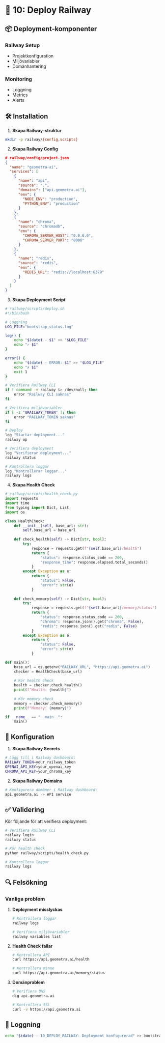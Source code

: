 # 🚀 10: Deploy Railway

## 📦 Deployment-komponenter

### Railway Setup
- Projektkonfiguration
- Miljövariabler
- Domänhantering

### Monitoring
- Loggning
- Metrics
- Alerts

## 🛠️ Installation

1. **Skapa Railway-struktur**
```bash
mkdir -p railway/{config,scripts}
```

2. **Skapa Railway Config**
```json
# railway/config/project.json
{
  "name": "geometra-ai",
  "services": [
    {
      "name": "api",
      "source": ".",
      "domains": ["api.geometra.ai"],
      "env": {
        "NODE_ENV": "production",
        "PYTHON_ENV": "production"
      }
    },
    {
      "name": "chroma",
      "source": "chromadb",
      "env": {
        "CHROMA_SERVER_HOST": "0.0.0.0",
        "CHROMA_SERVER_PORT": "8000"
      }
    },
    {
      "name": "redis",
      "source": "redis",
      "env": {
        "REDIS_URL": "redis://localhost:6379"
      }
    }
  ]
}
```

3. **Skapa Deployment Script**
```bash
# railway/scripts/deploy.sh
#!/bin/bash

# Loggning
LOG_FILE="bootstrap_status.log"

log() {
    echo "$(date) - $1" >> "$LOG_FILE"
    echo "✓ $1"
}

error() {
    echo "$(date) - ERROR: $1" >> "$LOG_FILE"
    echo "✗ $1"
    exit 1
}

# Verifiera Railway CLI
if ! command -v railway &> /dev/null; then
    error "Railway CLI saknas"
fi

# Verifiera miljövariabler
if [ -z "$RAILWAY_TOKEN" ]; then
    error "RAILWAY_TOKEN saknas"
fi

# Deploy
log "Startar deployment..."
railway up

# Verifiera deployment
log "Verifierar deployment..."
railway status

# Kontrollera loggar
log "Kontrollerar loggar..."
railway logs
```

4. **Skapa Health Check**
```python
# railway/scripts/health_check.py
import requests
import time
from typing import Dict, List
import os

class HealthCheck:
    def __init__(self, base_url: str):
        self.base_url = base_url
    
    def check_health(self) -> Dict[str, bool]:
        try:
            response = requests.get(f"{self.base_url}/health")
            return {
                "status": response.status_code == 200,
                "response_time": response.elapsed.total_seconds()
            }
        except Exception as e:
            return {
                "status": False,
                "error": str(e)
            }
    
    def check_memory(self) -> Dict[str, bool]:
        try:
            response = requests.get(f"{self.base_url}/memory/status")
            return {
                "status": response.status_code == 200,
                "chroma": response.json().get("chroma", False),
                "redis": response.json().get("redis", False)
            }
        except Exception as e:
            return {
                "status": False,
                "error": str(e)
            }

def main():
    base_url = os.getenv("RAILWAY_URL", "https://api.geometra.ai")
    checker = HealthCheck(base_url)
    
    # Kör health check
    health = checker.check_health()
    print(f"Health: {health}")
    
    # Kör memory check
    memory = checker.check_memory()
    print(f"Memory: {memory}")

if __name__ == "__main__":
    main()
```

## 🔧 Konfiguration

1. **Skapa Railway Secrets**
```bash
# Lägg till i Railway dashboard:
RAILWAY_TOKEN=your_railway_token
OPENAI_API_KEY=your_openai_key
CHROMA_API_KEY=your_chroma_key
```

2. **Skapa Railway Domains**
```bash
# Konfigurera domäner i Railway dashboard:
api.geometra.ai -> API service
```

## ✅ Validering

Kör följande för att verifiera deployment:

```bash
# Verifiera Railway CLI
railway login
railway status

# Kör health check
python railway/scripts/health_check.py

# Kontrollera loggar
railway logs
```

## 🔍 Felsökning

### Vanliga problem

1. **Deployment misslyckas**
   ```bash
   # Kontrollera loggar
   railway logs
   
   # Verifiera miljövariabler
   railway variables list
   ```

2. **Health Check failar**
   ```bash
   # Kontrollera API
   curl https://api.geometra.ai/health
   
   # Kontrollera minne
   curl https://api.geometra.ai/memory/status
   ```

3. **Domänproblem**
   ```bash
   # Verifiera DNS
   dig api.geometra.ai
   
   # Kontrollera SSL
   curl -v https://api.geometra.ai
   ```

## 📝 Loggning

```bash
echo "$(date) - 10_DEPLOY_RAILWAY: Deployment konfigurerad" >> bootstrap_status.log
```